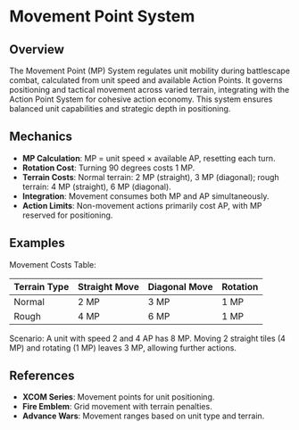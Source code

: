 # Movement Point System

## Overview
The Movement Point (MP) System regulates unit mobility during battlescape combat, calculated from unit speed and available Action Points. It governs positioning and tactical movement across varied terrain, integrating with the Action Point System for cohesive action economy. This system ensures balanced unit capabilities and strategic depth in positioning.

## Mechanics
- **MP Calculation**: MP = unit speed × available AP, resetting each turn.
- **Rotation Cost**: Turning 90 degrees costs 1 MP.
- **Terrain Costs**: Normal terrain: 2 MP (straight), 3 MP (diagonal); rough terrain: 4 MP (straight), 6 MP (diagonal).
- **Integration**: Movement consumes both MP and AP simultaneously.
- **Action Limits**: Non-movement actions primarily cost AP, with MP reserved for positioning.

## Examples

Movement Costs Table:

| Terrain Type | Straight Move | Diagonal Move | Rotation |
|--------------|---------------|---------------|----------|
| Normal | 2 MP | 3 MP | 1 MP |
| Rough | 4 MP | 6 MP | 1 MP |

Scenario: A unit with speed 2 and 4 AP has 8 MP. Moving 2 straight tiles (4 MP) and rotating (1 MP) leaves 3 MP, allowing further actions.

## References
- **XCOM Series**: Movement points for unit positioning.
- **Fire Emblem**: Grid movement with terrain penalties.
- **Advance Wars**: Movement ranges based on unit type and terrain.